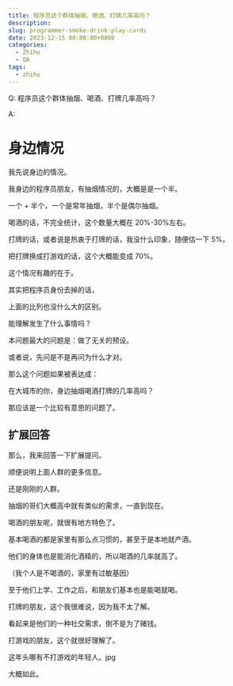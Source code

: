 ```yaml
---
title: 程序员这个群体抽烟、喝酒、打牌几率高吗？
description:
slug: programmer-smoke-drink-play-cards
date: 2023-12-15 00:00:00+0000
categories:
  - Zhihu
  - QA
tags:
  - zhihu
---
```


Q: 程序员这个群体抽烟、喝酒、打牌几率高吗？

A:

# 身边情况

我先说身边的情况。

我身边的程序员朋友，有抽烟情况的，大概是是一个半。

一个 + 半个，一个是常年抽烟，半个是偶尔抽烟。

喝酒的话，不完全统计，这个数量大概在 20%-30%左右。

打牌的话，或者说是热衷于打牌的话，我没什么印象，随便估一下 5%。

把打牌换成打游戏的话，这个大概能变成 70%。

这个情况有趣的在于。

其实把程序员身份去掉的话，

上面的比列也没什么大的区别。

能理解发生了什么事情吗？

本问题最大的问题是：做了无关的预设。

或者说，先问是不是再问为什么才对。

那么这个问题如果被表达成：

在大城市的你，身边抽烟喝酒打牌的几率高吗？

那应该是一个比较有意思的问题了。

## 扩展回答

那么，我来回答一下扩展提问。

顺便说明上面人群的更多信息。

还是刚刚的人群。

抽烟的哥们大概高中就有类似的需求，一直到现在。

喝酒的朋友呢，就很有地方特色了。

基本喝酒的都是家里有那么点习惯的，甚至于是本地就产酒。

他们的身体也是能消化酒精的，所以喝酒的几率就高了。

（我个人是不喝酒的，家里有过敏基因）

至于他们上学、工作之后，和朋友们基本也是能喝就喝。

打牌的朋友，这个我很难说，因为我不太了解。

看起来是他们的一种社交需求，倒不是为了赌钱。

打游戏的朋友，这个就很好理解了。

这年头哪有不打游戏的年轻人。jpg

大概如此。
